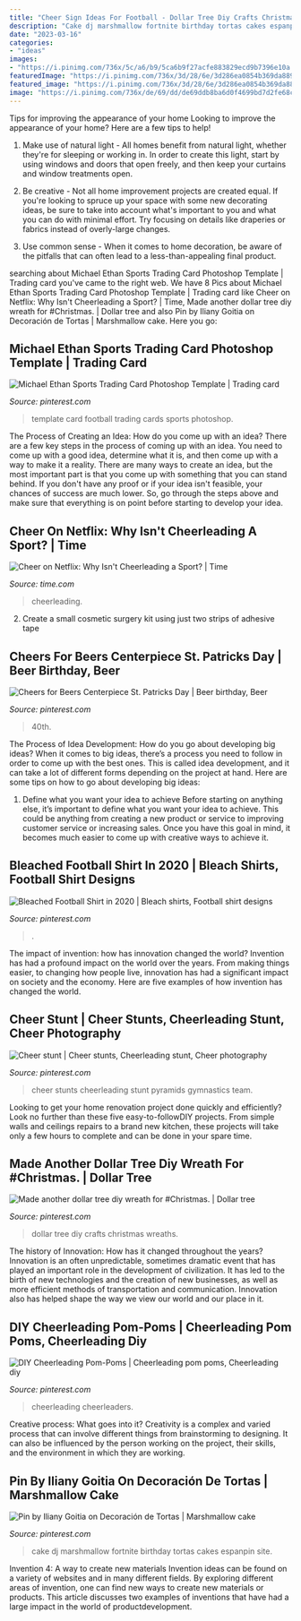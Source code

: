 ```yaml
---
title: "Cheer Sign Ideas For Football - Dollar Tree Diy Crafts Christmas Wreaths"
description: "Cake dj marshmallow fortnite birthday tortas cakes espanpin site"
date: "2023-03-16"
categories:
- "ideas"
images:
- "https://i.pinimg.com/736x/5c/a6/b9/5ca6b9f27acfe883829ecd9b7396e10a.jpg"
featuredImage: "https://i.pinimg.com/736x/3d/28/6e/3d286ea0854b369da8890d5ef2a7190f.jpg"
featured_image: "https://i.pinimg.com/736x/3d/28/6e/3d286ea0854b369da8890d5ef2a7190f.jpg"
image: "https://i.pinimg.com/736x/de/69/dd/de69ddb8ba6d0f4699bd7d2fe68c73fe.jpg"
---
```



Tips for improving the appearance of your home
Looking to improve the appearance of your home? Here are a few tips to help!
1. Make use of natural light - All homes benefit from natural light, whether they're for sleeping or working in. In order to create this light, start by using windows and doors that open freely, and then keep your curtains and window treatments open.

2. Be creative - Not all home improvement projects are created equal. If you're looking to spruce up your space with some new decorating ideas, be sure to take into account what's important to you and what you can do with minimal effort. Try focusing on details like draperies or fabrics instead of overly-large changes.

3. Use common sense - When it comes to home decoration, be aware of the pitfalls that can often lead to a less-than-appealing final product.

	

		
searching about Michael Ethan Sports Trading Card Photoshop Template | Trading card you've came to the right web. We have 8 Pics about Michael Ethan Sports Trading Card Photoshop Template | Trading card like Cheer on Netflix: Why Isn&#039;t Cheerleading a Sport? | Time, Made another dollar tree diy wreath for #Christmas. | Dollar tree and also Pin by Iliany Goitia on Decoración de Tortas | Marshmallow cake. Here you go:
		
    
## Michael Ethan Sports Trading Card Photoshop Template | Trading Card

<img loading=lazy src="https://i.pinimg.com/736x/40/0b/20/400b2020b1b226637782410680ad3f7b.jpg" onerror="this.onerror=null;this.src='https://tse4.mm.bing.net/th?id=OIP.bJ15_RNPXgZV0luuUx-ECgHaKZ&amp;pid=15.1';" alt="Michael Ethan Sports Trading Card Photoshop Template | Trading card">

_Source: pinterest.com_

>template card football trading cards sports photoshop. 

	

The Process of Creating an Idea: How do you come up with an idea?
There are a few key steps in the process of coming up with an idea. You need to come up with a good idea, determine what it is, and then come up with a way to make it a reality. There are many ways to create an idea, but the most important part is that you come up with something that you can stand behind. If you don't have any proof or if your idea isn't feasible, your chances of success are much lower. So, go through the steps above and make sure that everything is on point before starting to develop your idea.

    
## Cheer On Netflix: Why Isn&#039;t Cheerleading A Sport? | Time

<img loading=lazy src="https://api.time.com/wp-content/uploads/2020/02/Cheer-netflix-cheerleading-dangerous.jpg?quality=85&amp;w=1200&amp;h=628&amp;crop=1" onerror="this.onerror=null;this.src='https://tse2.mm.bing.net/th?id=OIP.lMPErkk3T9X6oZ2TB2fo0QHaD4&amp;pid=15.1';" alt="Cheer on Netflix: Why Isn&#039;t Cheerleading a Sport? | Time">

_Source: time.com_

>cheerleading. 

	

2. Create a small cosmetic surgery kit using just two strips of adhesive tape 

    
## Cheers For Beers Centerpiece St. Patricks Day | Beer Birthday, Beer

<img loading=lazy src="https://i.pinimg.com/736x/f3/4c/67/f34c67bd15ac248911ef7a91b2b760f3.jpg" onerror="this.onerror=null;this.src='https://tse2.mm.bing.net/th?id=OIP.D75buEjYsxsY0UnwUUa59wHaJ3&amp;pid=15.1';" alt="Cheers for Beers Centerpiece St. Patricks Day | Beer birthday, Beer">

_Source: pinterest.com_

>40th. 

	

The Process of Idea Development: How do you go about developing big ideas?
When it comes to big ideas, there’s a process you need to follow in order to come up with the best ones. This is called idea development, and it can take a lot of different forms depending on the project at hand. Here are some tips on how to go about developing big ideas:
1. Define what you want your idea to achieve 
Before starting on anything else, it’s important to define what you want your idea to achieve. This could be anything from creating a new product or service to improving customer service or increasing sales. Once you have this goal in mind, it becomes much easier to come up with creative ways to achieve it.

    
## Bleached Football Shirt In 2020 | Bleach Shirts, Football Shirt Designs

<img loading=lazy src="https://i.pinimg.com/736x/5c/a6/b9/5ca6b9f27acfe883829ecd9b7396e10a.jpg" onerror="this.onerror=null;this.src='https://tse1.mm.bing.net/th?id=OIP.6z1GhRg36p8hyVr1KQiaEwHaG8&amp;pid=15.1';" alt="Bleached Football Shirt in 2020 | Bleach shirts, Football shirt designs">

_Source: pinterest.com_

>. 

	

The impact of invention: how has innovation changed the world?
Invention has had a profound impact on the world over the years. From making things easier, to changing how people live, innovation has had a significant impact on society and the economy. Here are five examples of how invention has changed the world.

    
## Cheer Stunt | Cheer Stunts, Cheerleading Stunt, Cheer Photography

<img loading=lazy src="https://i.pinimg.com/736x/c3/ed/2a/c3ed2a5d56f1e7f4dbc43215f6985098--cheerleading-pictures-cheerleading-stunts.jpg" onerror="this.onerror=null;this.src='https://tse2.mm.bing.net/th?id=OIP.ICGEMugAUlSBTMPT6xTcNAHaJ3&amp;pid=15.1';" alt="Cheer stunt | Cheer stunts, Cheerleading stunt, Cheer photography">

_Source: pinterest.com_

>cheer stunts cheerleading stunt pyramids gymnastics team. 

	

Looking to get your home renovation project done quickly and efficiently? Look no further than these five easy-to-followDIY projects. From simple walls and ceilings repairs to a brand new kitchen, these projects will take only a few hours to complete and can be done in your spare time.

    
## Made Another Dollar Tree Diy Wreath For #Christmas. | Dollar Tree

<img loading=lazy src="https://i.pinimg.com/736x/de/69/dd/de69ddb8ba6d0f4699bd7d2fe68c73fe.jpg" onerror="this.onerror=null;this.src='https://tse2.mm.bing.net/th?id=OIP.mKj5Xu9cKkcpRJ71y2Y5iQHaJ3&amp;pid=15.1';" alt="Made another dollar tree diy wreath for #Christmas. | Dollar tree">

_Source: pinterest.com_

>dollar tree diy crafts christmas wreaths. 

	

The history of Innovation: How has it changed throughout the years?
Innovation is an often unpredictable, sometimes dramatic event that has played an important role in the development of civilization. It has led to the birth of new technologies and the creation of new businesses, as well as more efficient methods of transportation and communication. Innovation also has helped shape the way we view our world and our place in it.

    
## DIY Cheerleading Pom-Poms | Cheerleading Pom Poms, Cheerleading Diy

<img loading=lazy src="https://i.pinimg.com/736x/95/8c/1c/958c1c74ae7e39c6a01687c6079d31db.jpg" onerror="this.onerror=null;this.src='https://tse1.mm.bing.net/th?id=OIP.uCzXDgWmq8im8uONp-qsogHaJ3&amp;pid=15.1';" alt="DIY Cheerleading Pom-Poms | Cheerleading pom poms, Cheerleading diy">

_Source: pinterest.com_

>cheerleading cheerleaders. 

	

Creative process: What goes into it?
Creativity is a complex and varied process that can involve different things from brainstorming to designing. It can also be influenced by the person working on the project, their skills, and the environment in which they are working.

    
## Pin By Iliany Goitia On Decoración De Tortas | Marshmallow Cake

<img loading=lazy src="https://i.pinimg.com/736x/3d/28/6e/3d286ea0854b369da8890d5ef2a7190f.jpg" onerror="this.onerror=null;this.src='https://tse3.mm.bing.net/th?id=OIP.JHWBjrHF9MsHSdDEtEVkDgHaJ3&amp;pid=15.1';" alt="Pin by Iliany Goitia on Decoración de Tortas | Marshmallow cake">

_Source: pinterest.com_

>cake dj marshmallow fortnite birthday tortas cakes espanpin site. 

	

Invention 4: A way to create new materials
Invention ideas can be found on a variety of websites and in many different fields. By exploring different areas of invention, one can find new ways to create new materials or products. This article discusses two examples of inventions that have had a large impact in the world of productdevelopment.

